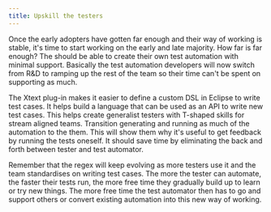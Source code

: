 ```yaml
---
title: Upskill the testers
---
```


Once the early adopters have gotten far enough and their way of working is stable, it's time to start working on the early and late majority.
How far is far enough? The should be able to create their own test automation with minimal support.
Basically the test automation developers will now switch from R&D to ramping up the rest of the team so their time can't be spent on supporting as much.

The Xtext plug-in makes it easier to define a custom DSL in Eclipse to write test cases. 
It helps build a language that can be used as an API to write new test cases. 
This helps create generalist testers with T-shaped skills for stream aligned teams.
Transition generating and running as much of the automation to the them. 
This will show them why it's useful to get feedback by running the tests oneself. 
It should save time by eliminating the back and forth between tester and test automator. 

Remember that the regex will keep evolving as more testers use it and the team standardises on writing test cases. 
The more the tester can automate, the faster their tests run, the more free time they gradually build up to learn or try new things. 
The more free time the test automator then has to go and support others or convert existing automation into this new way of working. 